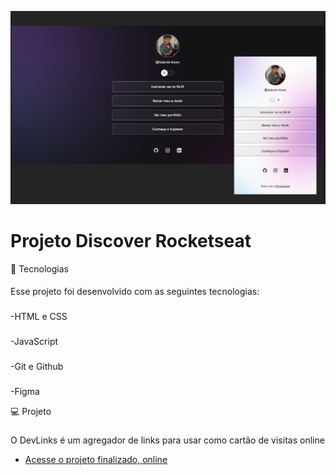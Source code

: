 
<p align="center">
  <img alt="License" src="https://github.com/GabrielVesal/Projeto_Discover-Rocketseat/blob/5d28d46b80a7b0f4eb8f853181ed8f8d194cdd2f/previewl.jpg.jpg">
</p>

# Projeto Discover Rocketseat

🚀 Tecnologias
####
Esse projeto foi desenvolvido com as seguintes tecnologias:
###
-HTML e CSS
###
-JavaScript
###
-Git e Github
###
-Figma

💻 Projeto
###
O DevLinks é um agregador de links para usar como cartão de visitas online
- [Acesse o projeto finalizado, online](https://GabrielVesal.github.io/Projeto_Discover-Rocketseat)
 
